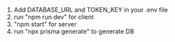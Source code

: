 1) Add DATABASE_URL and TOKEN_KEY in your .env file
2) run "npm run dev" for client
3) "npm start" for server
4) run "npx prisma generate" to generate DB
